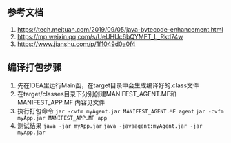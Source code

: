 ## 参考文档
1. https://tech.meituan.com/2019/09/05/java-bytecode-enhancement.html
2. https://mp.weixin.qq.com/s/UeUHUc6bQYMFT_L_Rkd74w
3. https://www.jianshu.com/p/1f1049d0a0f4

## 编译打包步骤
1. 先在IDEA里运行Main函，在target目录中会生成编译好的.class文件
2. 在target/classes目录下分别创建MANIFEST_AGENT.MF和MANIFEST_APP.MF 内容见文件
3. 执行打包命令
     `jar -cvfm myAgent.jar MANIFEST_AGENT.MF agent`
     `jar -cvfm myApp.jar MANIFEST_APP.MF app`
4. 测试结果
    `java -jar myApp.jar`
    `java -javaagent:myAgent.jar -jar myApp.jar`